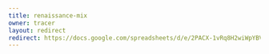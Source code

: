 ```yaml
---
title: renaissance-mix
owner: tracer
layout: redirect
redirect: https://docs.google.com/spreadsheets/d/e/2PACX-1vRq8H2wiWpYBV-OVZIVF4mtXJ7SLA0-gGlOx3lt6-Z9gvOtLWwuDZfaU76J0-I6qTuZ1YAz4JL_l4hb/pubhtml
---
```

